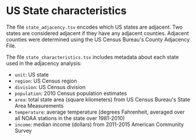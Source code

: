 # US State characteristics

The file `state_adjacency.tsv` encodes which US states are adjacent. Two states
are considered adjacent if they have any adjacent counties. Adjacent counties
were determined using the US Census Bureau's County Adjacency File.

The file `state_characteristics.tsv` includes metadata about each state used in
the adjacency analysis:

- `unit`: US state
- `region`: US Census region
- `division`: US Census division
- `population`: 2010 Census population estimates
- `area`: total state area (square kilometers) from US Census Bureau's State Area Measurements
- `temperature`: average temperature (degrees Fahrenheit, averaged over all NOAA stations in the state over 1981-2010)
- `income`: median income (dollars) from 2011-2015 American Community Survey
